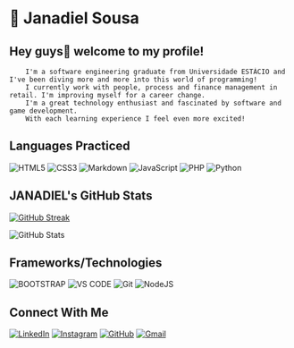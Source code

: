 # 👾 **Janadiel Sousa**
  ## Hey guys👋 welcome to my profile!
  
        I'm a software engineering graduate from Universidade ESTÁCIO and I've been diving more and more into this world of programming!
        I currently work with people, process and finance management in retail. I'm improving myself for a career change.
        I'm a great technology enthusiast and fascinated by software and game development. 
        With each learning experience I feel even more excited!

## Languages ​​Practiced

   ![HTML5](https://img.shields.io/badge/HTML5-E34F26?style=for-the-badge&logo=html5&logoColor=white)
   ![CSS3](https://img.shields.io/badge/CSS3-1572B6?style=for-the-badge&logo=css3&logoColor=white) 
   ![Markdown](https://img.shields.io/badge/Markdown-000?style=for-the-badge&logo=markdown)
   ![JavaScript](https://img.shields.io/badge/JavaScript-F7DF1E?style=for-the-badge&logo=javascript&logoColor=black) 
   ![PHP](https://img.shields.io/badge/PHP-777BB4?style=for-the-badge&logo=php&logoColor=white) 
   ![Python](https://img.shields.io/badge/python-3670A0?style=for-the-badge&logo=python&logoColor=ffdd54) 
## JANADIEL's GitHub Stats
   <a href="https://github.com/JANADIEL"><img class= "card" src="https://streak-stats.demolab.com?user=JANADIEL&theme=shadow_red&hide_border=red&border_radius=0&background=000" alt="GitHub Streak"/></a>
   
   ![GitHub Stats](https://github-readme-stats.vercel.app/api?username=JANADIEL&theme=transparent&bg_color=000&border_color=FF0000&show_icons=true&icon_color=FF0000&title_color=FF0000&text_color=FFF)

## Frameworks/Technologies

 ![BOOTSTRAP](https://img.shields.io/badge/Bootstrap-gray?style=for-the-badge&logo=BOOTSTRAP&logoColor=black&logoSize=auto)
![VS CODE](https://img.shields.io/badge/VS_Code-blue?style=for-the-badge&logo=Visual%20Studio%20Code&logoColor=white&logoSize=auto)
![Git](https://img.shields.io/badge/GIT-E44C30?style=for-the-badge&logo=git&logoColor=white)
![NodeJS](https://img.shields.io/badge/node.js-6DA55F?style=for-the-badge&logo=node.js&logoColor=white)
## Connect With Me

[![LinkedIn](https://img.shields.io/badge/LinkedIn-0077B5?style=for-the-badge&logo=linkedin&logoColor=white)](https://www.linkedin.com/in/janadiel-sousa-9a1416158)
[![Instagram](https://img.shields.io/badge/-Instagram-%23E4405F?style=for-the-badge&logo=instagram&logoColor=white)](https://www.instagram.com/jan_sousa1/)
[![GitHub](https://img.shields.io/badge/GitHub-100000?style=for-the-badge&logo=github&logoColor=white)](https://github.com/JANADIEL)
[![Gmail](https://img.shields.io/badge/Gmail-333333?style=for-the-badge&logo=gmail&logoColor=red)](mailto:janadiel03@gmial.com)

